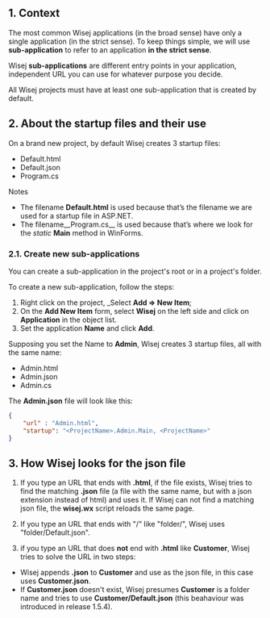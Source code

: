 ## 1. Context

The most common Wisej applications (in the broad sense) have only a single application (in the strict sense). To keep things simple, we will use __sub-application__ to refer to an application __in the strict sense__.

Wisej __sub-applications__ are different entry points in your application, independent URL you can use for whatever purpose you decide.

All Wisej projects must have at least one sub-application that is created by default.

## 2. About the startup files and their use

On a brand new project, by default Wisej creates 3 startup files:
* Default.html
* Default.json
* Program.cs

Notes
* The filename __Default.html__ is used because that’s the filename we are used for a startup file in ASP.NET.
* The filename__Program.cs__ is used because that’s where we look for the _static_ __Main__ method in WinForms.

### 2.1. Create new sub-applications

You can create a sub-application in the project's root or in a project's folder.

To create a new sub-application, follow the steps:
1) Right click on the project, _Select __Add => New Item__;
2) On the __Add New Item__ form, select __Wisej__ on the left side and click on __Application__ in the object list.
3) Set the application __Name__ and click __Add__.

Supposing you set the Name to __Admin__, Wisej creates 3 startup files, all with the same name:
* Admin.html
* Admin.json
* Admin.cs

The __Admin.json__ file will look like this:
```json
{
	"url" : "Admin.html",
	"startup": "<ProjectName>.Admin.Main, <ProjectName>"
}
```

## 3. How Wisej looks for the json file

1) If you type an URL that ends with __.html__, if the file exists, Wisej tries to find the matching __.json__ file (a file with the same name, but with a json extension instead of html) and uses it. If Wisej can not find a matching json file, the __wisej.wx__ script reloads the same page.

2) If you type an URL that ends with "/" like "folder/", Wisej uses "folder/Default.json".

3) if you type an URL that does __not__ end with __.html__ like __Customer__, Wisej tries to solve the URL in two steps:
* Wisej appends __.json__ to __Customer__ and use as the json file, in this case uses __Customer.json__.
* If __Customer.json__ doesn't exist, Wisej presumes __Customer__ is a folder name and tries to use __Customer/Default.json__ (this beahaviour was introduced in release 1.5.4).
 